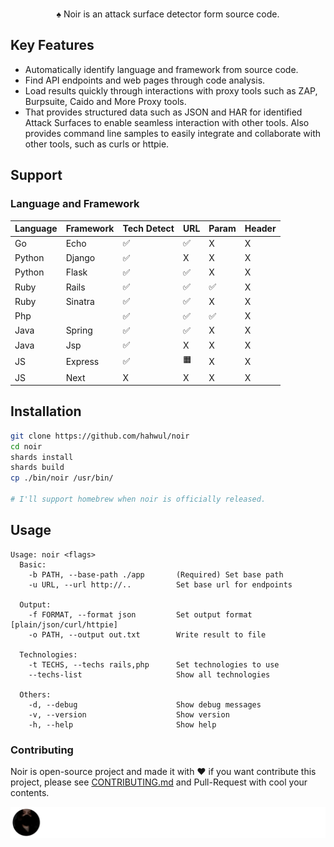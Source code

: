 <div align="center">
  <img src="https://github.com/hahwul/noir/assets/13212227/d4e3d075-9cb0-4ca2-b577-958bfab6ca59" alt="" width="600px;">
  <p>♠️ Noir is an attack surface detector form source code.</p>
</div>

## Key Features
- Automatically identify language and framework from source code.
- Find API endpoints and web pages through code analysis.
- Load results quickly through interactions with proxy tools such as ZAP, Burpsuite, Caido and More Proxy tools.
- That provides structured data such as JSON and HAR for identified Attack Surfaces to enable seamless interaction with other tools. Also provides command line samples to easily integrate and collaborate with other tools, such as curls or httpie.

## Support
### Language and Framework
| Language | Framework | Tech Detect | URL | Param | Header |
|----------|-----------|-------------|-----|-------|--------|
| Go       | Echo      |      ✅     |  ✅ | X     | X      |
| Python   | Django    |      ✅     |  X  | X     | X      |
| Python   | Flask     |      ✅     |  ✅ | X     | X      |
| Ruby     | Rails     |      ✅     |  ✅ | ✅    | X      |
| Ruby     | Sinatra   |      ✅     |  ✅ | X     | X      |
| Php      |           |      ✅     |  ✅ | ✅    | X      |
| Java     | Spring    |      ✅     |  ✅ | X     | X      |
| Java     | Jsp       |      ✅     |  X  | X     | X      |
| JS       | Express   |      ✅     |  🟧  | X     | X      |
| JS       | Next      |      X      |  X  | X     | X      |

## Installation
```bash
git clone https://github.com/hahwul/noir
cd noir
shards install
shards build
cp ./bin/noir /usr/bin/

# I'll support homebrew when noir is officially released.
```

## Usage
```
Usage: noir <flags>
  Basic:
    -b PATH, --base-path ./app       (Required) Set base path
    -u URL, --url http://..          Set base url for endpoints

  Output:
    -f FORMAT, --format json         Set output format [plain/json/curl/httpie]
    -o PATH, --output out.txt        Write result to file

  Technologies:
    -t TECHS, --techs rails,php      Set technologies to use
    --techs-list                     Show all technologies

  Others:
    -d, --debug                      Show debug messages
    -v, --version                    Show version
    -h, --help                       Show help
```

### Contributing
Noir is open-source project and made it with ❤️ 
if you want contribute this project, please see [CONTRIBUTING.md](./CONTRIBUTING.md) and Pull-Request with cool your contents.

![](./CONTRIBUTORS.svg)
